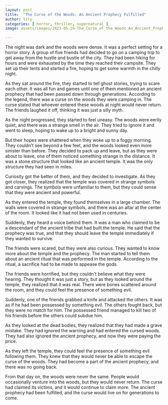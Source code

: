 ```yaml
---
layout: post
title:  "The Curse of the Woods: An Ancient Prophecy Fulfilled"
author: lily
categories: [ horror, thriller, supernatural ]
image: assets/images/2023-05-29-The_Curse_of_the_Woods_An_Ancient_Prophecy_Fulfilled.png

---
```

The night was dark and the woods were dense. It was a perfect setting for a horror story. A group of five friends had decided to go on a camping trip to get away from the hustle and bustle of the city. They had been hiking for hours and were exhausted by the time they reached their campsite. They set up their tents and started a fire, hoping to get some warmth in the chilly night.

As they sat around the fire, they started to tell ghost stories, trying to scare each other. It was all fun and games until one of them mentioned an ancient prophecy that had been passed down through generations. According to the legend, there was a curse on the woods they were camping in. The curse stated that whoever entered these woods at night would never return. The friends laughed it off, thinking it was just a silly myth.

As the night progressed, they started to feel uneasy. The woods were eerily quiet, and there was a strange smell in the air. They tried to ignore it and went to sleep, hoping to wake up to a bright and sunny day.

But their hopes were shattered when they woke up to a foggy morning. They couldn't see beyond a few feet, and the woods looked even more sinister than before. They decided to pack up and leave, but as they were about to leave, one of them noticed something strange in the distance. It was a stone structure that looked like an ancient temple. It was the only structure they had seen in miles.

Curiosity got the better of them, and they decided to investigate. As they got closer, they realized that the temple was covered in strange symbols and carvings. The symbols were unfamiliar to them, but they could sense that they were ancient and powerful.

As they entered the temple, they found themselves in a large chamber. The walls were covered in strange symbols, and there was an altar at the center of the room. It looked like it had not been used in centuries.

Suddenly, they heard a voice behind them. It was a man who claimed to be a descendant of the ancient tribe that had built the temple. He said that the prophecy was true, and that they should leave the temple immediately if they wanted to survive.

The friends were scared, but they were also curious. They wanted to know more about the temple and the prophecy. The man started to tell them about an ancient ritual that was performed in the temple. According to the ritual, a sacrifice had to be made to appease the gods.

The friends were horrified, but they couldn't believe what they were hearing. They thought it was just a story, but as they looked around the temple, they realized that it was real. There were bones scattered around the room, and they could feel the presence of something evil.

Suddenly, one of the friends grabbed a knife and attacked the others. It was as if he had been possessed by something evil. The others fought back, but they were no match for him. The possessed friend managed to kill two of his friends before the others could subdue him.

As they looked at the dead bodies, they realized that they had made a grave mistake. They had ignored the warning and had entered the cursed woods. They had also ignored the ancient prophecy, and now they were paying the price.

As they left the temple, they could feel the presence of something evil following them. They knew that they would never be able to escape the curse of the woods. They had become a part of the ancient prophecy, and there was no going back.

From that day on, the woods were never the same. People would occasionally venture into the woods, but they would never return. The curse had claimed its victims, and it would continue to claim more. The ancient prophecy had been fulfilled, and the curse would live on for generations to come.